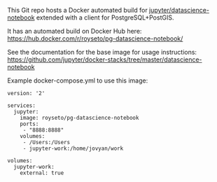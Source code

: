 This Git repo hosts a Docker automated build for 
[jupyter/datascience-notebook](https://github.com/jupyter/docker-stacks/tree/master/datascience-notebook)
extended with a client for PostgreSQL+PostGIS.

It has an automated build on Docker Hub here:
https://hub.docker.com/r/royseto/pg-datascience-notebook/

See the documentation for the base image for usage instructions: https://github.com/jupyter/docker-stacks/tree/master/datascience-notebook

Example docker-compose.yml to use this image:

```
version: '2'

services:
  jupyter:
    image: royseto/pg-datascience-notebook
    ports:
     - "8888:8888"
    volumes:
     - /Users:/Users
     - jupyter-work:/home/jovyan/work

volumes:
  jupyter-work:
    external: true
```
